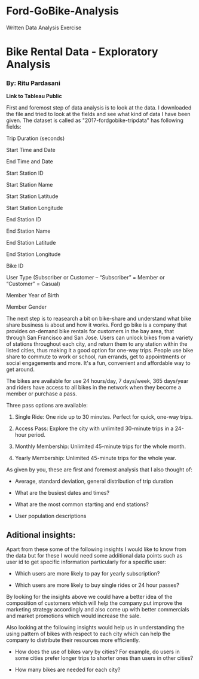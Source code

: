 # Ford-GoBike-Analysis
Written Data Analysis Exercise

# Bike Rental Data - Exploratory Analysis 
### By: Ritu Pardasani

**Link to Tableau Public**

First and foremost step of data analysis is to look at the data. I downloaded the file and tried to look at the fields and see what kind of data I have been given. The dataset is called as "2017-fordgobike-tripdata" has following fields: 


Trip Duration (seconds)

Start Time and Date

End Time and Date

Start Station ID

Start Station Name

Start Station Latitude

Start Station Longitude

End Station ID

End Station Name

End Station Latitude

End Station Longitude

Bike ID

User Type (Subscriber or Customer – “Subscriber” = Member or “Customer” = Casual)

Member Year of Birth

Member Gender

The next step is to reasearch a bit on bike-share and understand what bike share business is about and how it works. Ford go bike is a company that provides on-demand bike rentals for customers in the bay area, that through San Francisco and San Jose. Users can unlock bikes from a variety of stations throughout each city, and return them to any station within the listed cities, thus making it a good option for one-way trips. People use bike share to commute to work or school, run errands, get to appointments or social engagements and more. It's a fun, convenient and affordable way to get around.

The bikes are available for use 24 hours/day, 7 days/week, 365 days/year and riders have access to all bikes in the network when they become a member or purchase a pass. 

Three pass options are available:
1. Single Ride: One ride up to 30 minutes. Perfect for quick, one-way trips.


2. Access Pass: Explore the city with unlimited 30-minute trips in a 24-hour period.


3. Monthly Membership: Unlimited 45-minute trips for the whole month.


4. Yearly Membership: Unlimited 45-minute trips for the whole year.

As given by you, these are first and foremost analysis that I also thought of:

- Average, standard deviation, general distribution of trip duration


- What are the busiest dates and times?


- What are the most common starting and end stations?


- User population descriptions

## Aditional insights:

Apart from these some of the following insights I would like to know from the data but for these I would need some additional data points such as user id to get specific information particularly for a specific user:

- Which users are more likely to pay for yearly subscription?

- Which users are more likely to buy single rides or 24 hour passes? 

By looking for the insights above we could have a better idea of the composition of customers which will help the company put improve the marketing strategy accordingly and also come up with better commercials and market promotions which would increase the sale.

Also looking at the following insights would help us in understanding the using pattern of bikes with respect to each city which can help the company to distribute their resources more efficiently. 

- How does the use of bikes vary by cities? For example, do users in some cities prefer longer trips to shorter ones than users in other cities? 


- How many bikes are needed for each city? 

